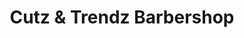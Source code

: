 ---
title: "Cutz & Trendz Barbershop"
url: /albany/cutz-and-trendz-barbershop/
shop: hairdresser
---